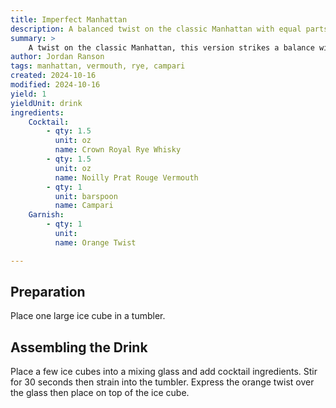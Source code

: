 ```yaml
---
title: Imperfect Manhattan
description: A balanced twist on the classic Manhattan with equal parts rye whiskey and sweet vermouth.
summary: >
    A twist on the classic Manhattan, this version strikes a balance with equal parts rye whiskey and sweet vermouth. Smooth and slightly less intense, it delivers a mellow sweetness with just the right amount of spice from the rye. Perfect for those who prefer a more approachable yet still bold cocktail.
author: Jordan Ranson
tags: manhattan, vermouth, rye, campari
created: 2024-10-16
modified: 2024-10-16
yield: 1
yieldUnit: drink
ingredients:
    Cocktail:
        - qty: 1.5
          unit: oz
          name: Crown Royal Rye Whisky
        - qty: 1.5
          unit: oz
          name: Noilly Prat Rouge Vermouth
        - qty: 1
          unit: barspoon
          name: Campari
    Garnish:
        - qty: 1
          unit: 
          name: Orange Twist

---
```


## Preparation

Place one large ice cube in a tumbler.

## Assembling the Drink

Place a few ice cubes into a mixing glass and add cocktail ingredients. Stir for 30 seconds then strain into the tumbler. Express the orange twist over the glass then place on top of the ice cube.


